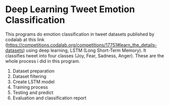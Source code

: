 # Deep Learning Tweet Emotion Classification

This programs do emotion classification in tweet datasets published by codalab at this link (https://competitions.codalab.org/competitions/17751#learn_the_details-datasets) using deep learning, LSTM (Long Short-Term Memory). It classifies tweet into four classes (Joy, Fear, Sadness, Anger). These are the whole process i did in this program.

1. Dataset preparation
2. Dataset filtering
3. Create LSTM model
4. Training process
5. Testing and predict
6. Evaluation and classification report

